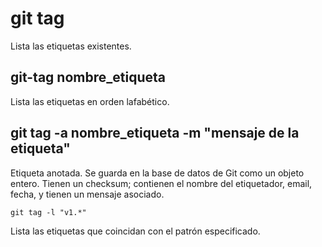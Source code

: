 # git tag
Lista las etiquetas existentes.

## git-tag nombre_etiqueta
Lista las etiquetas en orden lafabético.

## git tag -a nombre_etiqueta -m "mensaje de la etiqueta"
Etiqueta anotada. Se guarda en la base de datos de Git como un objeto entero.
Tienen un checksum; contienen el nombre del etiquetador, email, fecha, y tienen un mensaje asociado.

```
git tag -l "v1.*"
```
Lista las etiquetas que coincidan con el patrón especificado.
